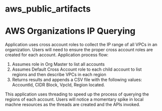 # aws_public_artifacts
# AWS Organizations IP Querying

Application uses cross account roles to collect the IP range of all VPCs in an organization.  Users will need to ensure the proper cross account roles are created for each account.
Application process flow:
1. Assumes role in Org Master to list all accounts
2. Assumes Default Cross Account role to each child account to list regions and then describe VPCs in each region
3. Returns results and appends a CSV file with the following values:  AccountId,	CIDR Block,	VpcId,	Region located.

This application uses threading to speed up the process of querying the regions of each account.  Users will notice a momentary spike in local machne resources as the threads are created and the APIs invoked.
